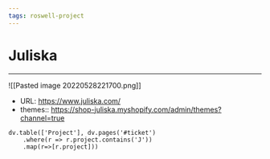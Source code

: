 ```yaml
---
tags: roswell-project
---
```

# Juliska
---
![[Pasted image 20220528221700.png]]

- URL: https://www.juliska.com/
- themes:: https://shop-juliska.myshopify.com/admin/themes?channel=true
```dataviewjs
dv.table(['Project'], dv.pages('#ticket')
	.where(r => r.project.contains('J'))
	.map(r=>[r.project]))
```
